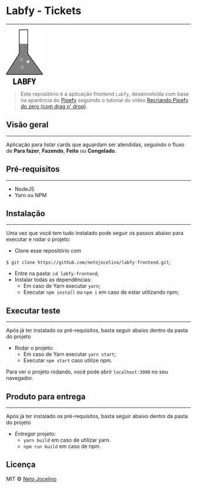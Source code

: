 # Labfy - Tickets
-----------------

![Labfy - Tickets](./labfy.png)

> Este repositório é a aplicação frontend `Labfy`, desenvolvida com base na aparência do [Pipefy](https://www.pipefy.com/)
> seguindo o tutorial do vídeo [Recriando Pipefy do zero (com drag n' drop)](https://www.youtube.com/watch?v=awRtgpRsdTQ).


## Visão geral
--------------

Aplicação para listar cards que aguardam ser atendidas, seguindo o fluxo de **Para fazer**, **Fazendo**, **Feito** ou **Congelado**.



## Pré-requisitos
-----------------
- NodeJS
- Yarn ou NPM



## Instalação
-------------
Uma vez que você tem tudo instalado pode seguir os passos abaixo para executar e rodar o projeto:
 - Clone esse repositório com
 
 ```$ git clone https://github.com/netojocelino/labfy-frontend.git```;
 - Entre na pasta: `cd labfy-frontend`;
 - Instalar todas as dependências:
   - Em caso de Yarn executar `yarn`;
   - Executar `npm install` ou `npm i` em caso de estar utilizando npm;




## Executar teste
-----------------

Após já ter instalado os pré-requisitos, basta seguir abaixo dentro da pasta do projeto
- Rodar o projeto:
  - Em caso de Yarn executar `yarn start`;
  - Executar `npm start` caso utilize npm.

Para ver o projeto rodando, você pode abrir `localhost:3000` no seu navegador.


## Produto para entrega
-----------------------

Após já ter instalado os pré-requisitos, basta seguir abaixo dentro da pasta do projeto
- *Entregar* projeto:
  - `yarn build` em caso de utilizar yarn.
  - `npm run build` em caso de npm.


## 



## Licença

MIT &copy; [Neto Jocelino](https://github.com/netojocelino/)
